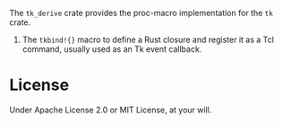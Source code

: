 The `tk_derive` crate provides the proc-macro implementation for the `tk` crate.

1. The `tkbind!{}` macro to define a Rust closure and register it as a Tcl command,
    usually used as an Tk event callback.

# License

Under Apache License 2.0 or MIT License, at your will.
